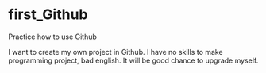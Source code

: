 # first_Github
Practice how to use Github

I want to create my own project in Github. I have no skills to make programming project, bad english. It will be good chance to upgrade myself.
